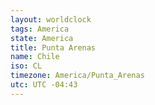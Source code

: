 ```yaml
---
layout: worldclock
tags: America
state: America
title: Punta Arenas
name: Chile
iso: CL
timezone: America/Punta_Arenas
utc: UTC -04:43
---
```


